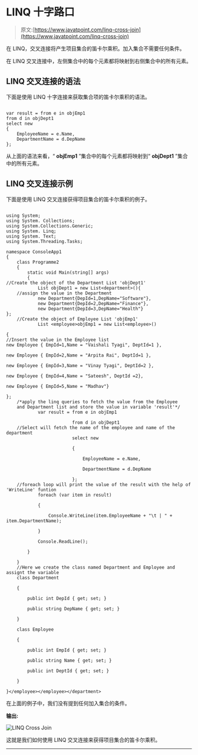 # LINQ 十字路口

> 原文:[https://www.javatpoint.com/linq-cross-join](https://www.javatpoint.com/linq-cross-join)

在 LINQ，交叉连接将产生项目集合的笛卡尔乘积。加入集合不需要任何条件。

在 LINQ 交叉连接中，左侧集合中的每个元素都将映射到右侧集合中的所有元素。

## LINQ 交叉连接的语法

下面是使用 LINQ 十字连接来获取集合项的笛卡尔乘积的语法。

```

var result = from e in objEmp1
from d in objDept1
select new
{
    EmployeeName = e.Name,
    DepartmentName = d.DepName
};

```

从上面的语法来看，“ **objEmp1** ”集合中的每个元素都将映射到“ **objDept1** ”集合中的所有元素。

## LINQ 交叉连接示例

下面是使用 LINQ 交叉连接获得项目集合的笛卡尔乘积的例子。

```

using System;
using System. Collections;
using System.Collections.Generic;
using System. Linq;
using System. Text;
using System.Threading.Tasks;

namespace ConsoleApp1
{
    class Programme2
    {
        static void Main(string[] args)
        {
//Create the object of the Department List 'objDept1'  
            List objDept1 = new List<department>(){
    //assign the value in the Department
            new Department{DepId=1,DepName="Software"},
            new Department{DepId=2,DepName="Finance"},
            new Department{DepId=3,DepName="Health"}
};
    //Create the object of Employee List 'objEmp1'
            List <employee>objEmp1 = new List<employee>()

{
//Insert the value in the Employee list
new Employee { EmpId=1,Name = "Vaishali Tyagi", DeptId=1 },

new Employee { EmpId=2,Name = "Arpita Rai", DeptId=1 },

new Employee { EmpId=3,Name = "Vinay Tyagi", DeptId=2 },

new Employee { EmpId=4,Name = "Sateesh", DeptId =2},

new Employee { EmpId=5,Name = "Madhav"}

};
    /*apply the linq queries to fetch the value from the Employee 
    and Department list and store the value in variable 'result'*/
            var result = from e in objEmp1

                         from d in objDept1
    //Select will fetch the name of the employee and name of the department
                         select new

                         {

                             EmployeeName = e.Name,

                             DepartmentName = d.DepName

                         };
    //foreach loop will print the value of the result with the help of 'WriteLine' funtion
            foreach (var item in result)

            {

                Console.WriteLine(item.EmployeeName + "\t | " + item.DepartmentName);

            }

            Console.ReadLine();

        }

    }
    //Here we create the class named Department and Employee and assignt the variable 
    class Department

    {

        public int DepId { get; set; }

        public string DepName { get; set; }

    }

    class Employee

    {

        public int EmpId { get; set; }

        public string Name { get; set; }

        public int DeptId { get; set; }

    }

}</employee></employee></department> 
```

在上面的例子中，我们没有提到任何加入集合的条件。

**输出:**

![LINQ Cross Join](../Images/5b6e966eb9c3b242581713d2450fc45c.png)

这就是我们如何使用 LINQ 交叉连接来获得项目集合的笛卡尔乘积。

* * *